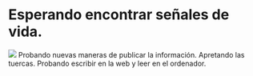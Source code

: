 <h1>Esperando encontrar señales de vida.</h1>
 <img src="https://image.ondacero.es/clipping/cmsimages01/2023/03/05/D8110591-85D2-402A-9511-5E07C88C48FA/fernando-alonso_58.jpg?crop=1024,581,x0,y47&width=1000&height=567&optimize=low&format=webply"></img> 
Probando nuevas maneras de publicar la información.
Apretando las tuercas.
Probando escribir en la web y leer en el ordenador.
